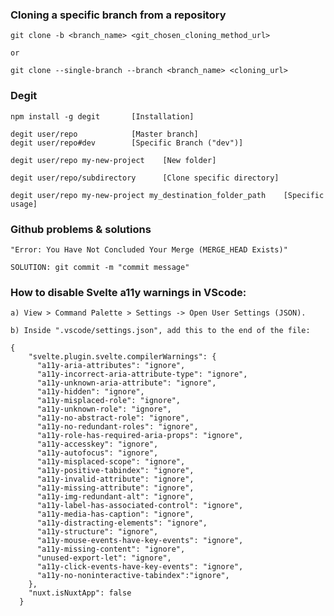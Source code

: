 <h3>Cloning a specific branch from a repository</h3>

    git clone -b <branch_name> <git_chosen_cloning_method_url> 

    or

    git clone --single-branch --branch <branch_name> <cloning_url>

<h3>Degit</h3>

    npm install -g degit       [Installation]

    degit user/repo            [Master branch]
    degit user/repo#dev        [Specific Branch ("dev")]

    degit user/repo my-new-project    [New folder]

    degit user/repo/subdirectory      [Clone specific directory]
    
    degit user/repo my-new-project my_destination_folder_path    [Specific usage]

<h3>Github problems & solutions</h3>

    "Error: You Have Not Concluded Your Merge (MERGE_HEAD Exists)"
    
    SOLUTION: git commit -m "commit message"
    
<h3>How to disable Svelte a11y warnings in VScode:</h3>

    a) View > Command Palette > Settings -> Open User Settings (JSON).

    b) Inside ".vscode/settings.json", add this to the end of the file:

    {
        "svelte.plugin.svelte.compilerWarnings": {
          "a11y-aria-attributes": "ignore",
          "a11y-incorrect-aria-attribute-type": "ignore",
          "a11y-unknown-aria-attribute": "ignore",
          "a11y-hidden": "ignore",
          "a11y-misplaced-role": "ignore",
          "a11y-unknown-role": "ignore",
          "a11y-no-abstract-role": "ignore",
          "a11y-no-redundant-roles": "ignore",
          "a11y-role-has-required-aria-props": "ignore",
          "a11y-accesskey": "ignore",
          "a11y-autofocus": "ignore",
          "a11y-misplaced-scope": "ignore",
          "a11y-positive-tabindex": "ignore",
          "a11y-invalid-attribute": "ignore",
          "a11y-missing-attribute": "ignore",
          "a11y-img-redundant-alt": "ignore",
          "a11y-label-has-associated-control": "ignore",
          "a11y-media-has-caption": "ignore",
          "a11y-distracting-elements": "ignore",
          "a11y-structure": "ignore",
          "a11y-mouse-events-have-key-events": "ignore",
          "a11y-missing-content": "ignore",
          "unused-export-let": "ignore",
          "a11y-click-events-have-key-events": "ignore",
          "a11y-no-noninteractive-tabindex":"ignore",
        },
        "nuxt.isNuxtApp": false
      }
